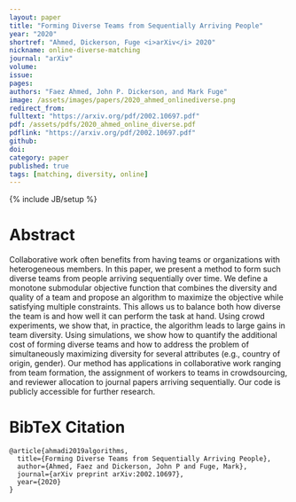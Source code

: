 ```yaml
---
layout: paper
title: "Forming Diverse Teams from Sequentially Arriving People"
year: "2020"
shortref: "Ahmed, Dickerson, Fuge <i>arXiv</i> 2020"
nickname: online-diverse-matching
journal: "arXiv"
volume: 
issue: 
pages: 
authors: "Faez Ahmed, John P. Dickerson, and Mark Fuge"
image: /assets/images/papers/2020_ahmed_onlinediverse.png
redirect_from: 
fulltext: "https://arxiv.org/pdf/2002.10697.pdf"
pdf: /assets/pdfs/2020_ahmed_online_diverse.pdf
pdflink: "https://arxiv.org/pdf/2002.10697.pdf"
github: 
doi: 
category: paper
published: true
tags: [matching, diversity, online]
---
```

{% include JB/setup %}

# Abstract 

Collaborative work often benefits from having teams or organizations with heterogeneous members. In this paper, we present a method to form such diverse teams from people arriving sequentially over time. We define a monotone submodular objective function that combines the diversity and quality of a team and propose an algorithm to maximize the objective while satisfying multiple constraints. This allows us to balance both how diverse the team is and how well it can perform the task at hand. Using crowd experiments, we show that, in practice, the algorithm leads to large gains in team diversity. Using simulations, we show how to quantify the additional cost of forming diverse teams and how to address the problem of simultaneously maximizing diversity for several attributes (e.g., country of origin, gender). Our method has applications in collaborative work ranging from team formation, the assignment of workers to teams in crowdsourcing, and reviewer allocation to journal papers arriving sequentially. Our code is publicly accessible for further research.


# BibTeX Citation

```
@article{ahmadi2019algorithms,
  title={Forming Diverse Teams from Sequentially Arriving People},
  author={Ahmed, Faez and Dickerson, John P and Fuge, Mark},
  journal={arXiv preprint arXiv:2002.10697},
  year={2020}
}
```
